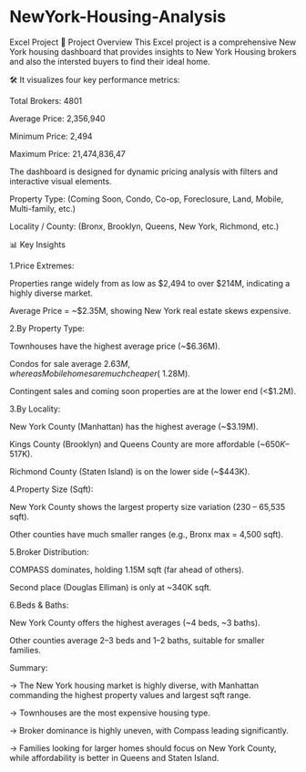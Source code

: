# NewYork-Housing-Analysis
Excel Project 📁 Project Overview This Excel project is a comprehensive New York housing dashboard that provides insights to New York Housing brokers and also the intersted buyers to find their ideal home.

🛠 It visualizes four key performance metrics:

Total Brokers: 4801

Average Price: 2,356,940

Minimum Price: 2,494

Maximum Price: 21,474,836,47

The dashboard is designed for dynamic pricing analysis with filters and interactive visual elements.

Property Type: (Coming Soon, Condo, Co-op, Foreclosure, Land, Mobile, Multi-family, etc.)

Locality / County: (Bronx, Brooklyn, Queens, New York, Richmond, etc.)


📊 Key Insights

1.Price Extremes:

Properties range widely from as low as $2,494 to over $214M, indicating a highly diverse market.

Average Price = ~$2.35M, showing New York real estate skews expensive.

2.By Property Type:

Townhouses have the highest average price (~$6.36M).

Condos for sale average $2.63M, whereas Mobile homes are much cheaper (~$1.28M).

Contingent sales and coming soon properties are at the lower end (<$1.2M).

3.By Locality:

New York County (Manhattan) has the highest average (~$3.19M).

Kings County (Brooklyn) and Queens County are more affordable (~$650K–$517K).

Richmond County (Staten Island) is on the lower side (~$443K).

4.Property Size (Sqft):

New York County shows the largest property size variation (230 – 65,535 sqft).

Other counties have much smaller ranges (e.g., Bronx max = 4,500 sqft).

5.Broker Distribution:

COMPASS dominates, holding 1.15M sqft (far ahead of others).

Second place (Douglas Elliman) is only at ~340K sqft.

6.Beds & Baths:

New York County offers the highest averages (~4 beds, ~3 baths).

Other counties average 2–3 beds and 1–2 baths, suitable for smaller families.

Summary:

-> The New York housing market is highly diverse, with Manhattan commanding the highest property values and largest sqft range.

-> Townhouses are the most expensive housing type.

-> Broker dominance is highly uneven, with Compass leading significantly.

-> Families looking for larger homes should focus on New York County, while affordability is better in Queens and Staten Island.
